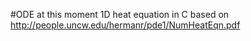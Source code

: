 #ODE
at this moment 1D heat equation in C based on http://people.uncw.edu/hermanr/pde1/NumHeatEqn.pdf
